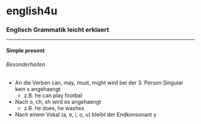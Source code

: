 # english4u

### **Englisch Grammatik leicht erklaert**
---
#### **Simple present** 
###### Besonderheiten
* An die Verben can, may, must, might wird bei der 3. Person Singular kein s angehaengt
     * z.B. he can play footbal
* Nach o, ch, sh wird es angehaengt
     * z.B. he does, he washes
* Nach einem Vokal (a, e, i, o, u) bleibt der Endkonsonant y
